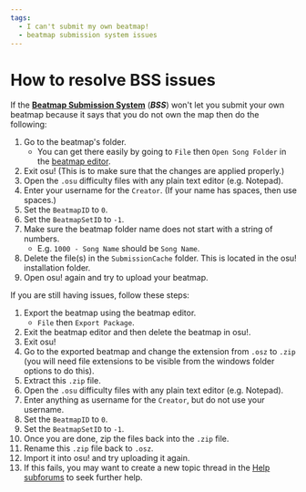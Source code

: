 ```yaml
---
tags:
  - I can't submit my own beatmap!
  - beatmap submission system issues
---
```


# How to resolve BSS issues

<!-- -->

If the **[Beatmap Submission System](/wiki/Beatmapping/Beatmap_submission)** (***BSS***) won't let you submit your own beatmap because it says that you do not own the map then do the following:

1. Go to the beatmap's folder.
   - You can get there easily by going to `File` then `Open Song Folder` in the [beatmap editor](/wiki/Client/Beatmap_editor).
2. Exit osu! (This is to make sure that the changes are applied properly.)
3. Open the `.osu` difficulty files with any plain text editor (e.g. Notepad).
4. Enter your username for the `Creator`. (If your name has spaces, then use spaces.)
5. Set the `BeatmapID` to `0`.
6. Set the `BeatmapSetID` to `-1`.
7. Make sure the beatmap folder name does not start with a string of numbers.
   - E.g. `1000 - Song Name` should be `Song Name`.
8. Delete the file(s) in the `SubmissionCache` folder. This is located in the osu! installation folder.
9. Open osu! again and try to upload your beatmap.

If you are still having issues, follow these steps:

1. Export the beatmap using the beatmap editor.
   - `File` then `Export Package`.
2. Exit the beatmap editor and then delete the beatmap in osu!.
3. Exit osu!
4. Go to the exported beatmap and change the extension from `.osz` to `.zip` (you will need file extensions to be visible from the windows folder options to do this).
5. Extract this `.zip` file.
6. Open the `.osu` difficulty files with any plain text editor (e.g. Notepad).
7. Enter anything as username for the `Creator`, but do not use your username.
8. Set the `BeatmapID` to `0`.
9. Set the `BeatmapSetID` to `-1`.
10. Once you are done, zip the files back into the `.zip` file.
11. Rename this `.zip` file back to `.osz`.
12. Import it into osu! and try uploading it again.
13. If this fails, you may want to create a new topic thread in the [Help subforums](https://osu.ppy.sh/community/forums/5) to seek further help.
